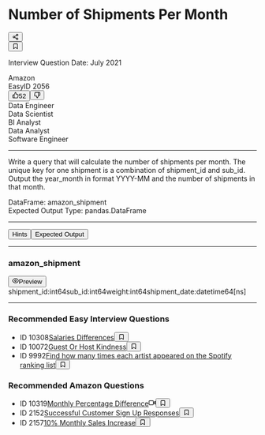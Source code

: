 <div class="QuestionDetails__container"><div class="QuestionDetails__contents flow"><div class="QuestionMetadata__header"><h1 class="QuestionMetadata__h1">Number of Shipments Per Month</h1><div class="Dropdown__container"><button type="button" aria-label="Share" class="Dropdown__toggle  Dropdown__toggle--border-0"><svg xmlns="http://www.w3.org/2000/svg" width="1em" height="1em" fill="none" viewBox="0 0 24 24"><path stroke="currentColor" stroke-linecap="round" stroke-linejoin="round" stroke-width="2" d="m8.59 13.51 6.83 3.98m-.01-10.98-6.82 3.98M21 5a3 3 0 1 1-6 0 3 3 0 0 1 6 0ZM9 12a3 3 0 1 1-6 0 3 3 0 0 1 6 0Zm12 7a3 3 0 1 1-6 0 3 3 0 0 1 6 0Z"></path></svg></button></div><button type="button" class="BookmarkButton__button" aria-label="Bookmark"><svg xmlns="http://www.w3.org/2000/svg" width="1em" height="1em" fill="none" viewBox="0 0 24 24" class="BookmarkButton__icon "><path stroke="currentColor" stroke-linecap="round" stroke-linejoin="round" stroke-width="2" d="m19 21-7-5-7 5V5a2 2 0 0 1 2-2h10a2 2 0 0 1 2 2v16Z"></path></svg></button></div><p class="QuestionMetadata__date">Interview Question Date: July 2021</p><div class="QuestionMetadata__metadata"><div>Amazon</div><span class="QuestionDifficulty--easy">Easy</span><span>ID 2056</span><div class="QuestionVote__container"><button type="button" class="QuestionVote__button" aria-label="Upvote"><svg xmlns="http://www.w3.org/2000/svg" width="1em" height="1em" fill="none" viewBox="0 0 24 24" class="QuestionVote__icon "><path stroke="currentColor" stroke-linecap="round" stroke-linejoin="round" stroke-width="2" d="M7 22H4a2 2 0 0 1-2-2v-7a2 2 0 0 1 2-2h3m7-2V5a3 3 0 0 0-3-3l-4 9v11h11.28a2 2 0 0 0 2-1.7l1.38-9a1.999 1.999 0 0 0-2-2.3H14Z"></path></svg>52</button><button type="button" class="QuestionVote__button" aria-label="Downvote"><svg xmlns="http://www.w3.org/2000/svg" width="1em" height="1em" fill="none" viewBox="0 0 24 24" class="QuestionVote__icon "><path stroke="currentColor" stroke-linecap="round" stroke-linejoin="round" stroke-width="2" d="M17 2h2.67A2.31 2.31 0 0 1 22 4v7a2.31 2.31 0 0 1-2.33 2H17m-7 2v4a3 3 0 0 0 3 3l4-9V2H5.72a2 2 0 0 0-2 1.7l-1.38 9a2 2 0 0 0 2 2.3H10Z"></path></svg></button></div></div><div class="QuestionMetadata__metadata"><div>Data Engineer</div><div>Data Scientist</div><div>BI Analyst</div><div>Data Analyst</div><div>Software Engineer</div></div><hr><div class="QuestionMetadata__question"><p>Write a query that will calculate the number of shipments per month. The unique key for one shipment is a combination of shipment_id and sub_id. Output the year_month in format YYYY-MM and the number of shipments in that month.</p></div><div class="QuestionPane__question-data QuestionPane__question-data--tables">DataFrame: amazon_shipment</div><div class="QuestionPane__question-data QuestionPane__question-data--type">Expected Output Type: pandas.DataFrame</div><hr><div class="QuestionHints__header"><button class="Button TitleToggle__button " data-variant="outline" data-size="rectangle">Hints</button><button class="Button TitleToggle__button " data-variant="outline" data-size="rectangle">Expected Output</button></div><hr><div class="QuestionTables__header"><h3 class="QuestionTables__table-name">amazon_shipment</h3><button class="Button QuestionTables__preview-btn " data-variant="outline" data-size="tiny"><svg xmlns="http://www.w3.org/2000/svg" width="1em" height="1em" fill="none" viewBox="0 0 24 24"><path stroke="currentColor" stroke-linecap="round" stroke-linejoin="round" stroke-width="2" d="M1 12s4-8 11-8 11 8 11 8-4 8-11 8-11-8-11-8Z"></path><path stroke="currentColor" stroke-linecap="round" stroke-linejoin="round" stroke-width="2" d="M12 15a3 3 0 1 0 0-6 3 3 0 0 0 0 6Z"></path></svg>Preview</button></div><div class="DatasetTableTypes__container "><span class="DatasetTableTypes__column-name">shipment_id:</span><span>int64</span><span class="DatasetTableTypes__column-name">sub_id:</span><span>int64</span><span class="DatasetTableTypes__column-name">weight:</span><span>int64</span><span class="DatasetTableTypes__column-name">shipment_date:</span><span>datetime64[ns]</span></div><hr><h3 class="RecommendedQuestions__title">Recommended Easy Interview Questions</h3><ul class="RecommendedQuestions__list"><li class="RecommendedQuestions__list-item"><span>ID 10308</span><a href="/coding/10308-salaries-differences">Salaries Differences</a><span></span><span><button type="button" class="BookmarkButton__button" aria-label="Bookmark"><svg xmlns="http://www.w3.org/2000/svg" width="1em" height="1em" fill="none" viewBox="0 0 24 24" class="BookmarkButton__icon "><path stroke="currentColor" stroke-linecap="round" stroke-linejoin="round" stroke-width="2" d="m19 21-7-5-7 5V5a2 2 0 0 1 2-2h10a2 2 0 0 1 2 2v16Z"></path></svg></button></span></li><li class="RecommendedQuestions__list-item"><span>ID 10072</span><a href="/coding/10072-guest-or-host-kindness">Guest Or Host Kindness</a><span></span><span><button type="button" class="BookmarkButton__button" aria-label="Bookmark"><svg xmlns="http://www.w3.org/2000/svg" width="1em" height="1em" fill="none" viewBox="0 0 24 24" class="BookmarkButton__icon "><path stroke="currentColor" stroke-linecap="round" stroke-linejoin="round" stroke-width="2" d="m19 21-7-5-7 5V5a2 2 0 0 1 2-2h10a2 2 0 0 1 2 2v16Z"></path></svg></button></span></li><li class="RecommendedQuestions__list-item"><span>ID 9992</span><a href="/coding/9992-find-artists-that-have-been-on-spotify-the-most-number-of-times">Find how many times each artist appeared on the Spotify ranking list</a><span></span><span><button type="button" class="BookmarkButton__button" aria-label="Bookmark"><svg xmlns="http://www.w3.org/2000/svg" width="1em" height="1em" fill="none" viewBox="0 0 24 24" class="BookmarkButton__icon "><path stroke="currentColor" stroke-linecap="round" stroke-linejoin="round" stroke-width="2" d="m19 21-7-5-7 5V5a2 2 0 0 1 2-2h10a2 2 0 0 1 2 2v16Z"></path></svg></button></span></li></ul><h3 class="RecommendedQuestions__title">Recommended Amazon Questions</h3><ul class="RecommendedQuestions__list"><li class="RecommendedQuestions__list-item"><span>ID 10319</span><a href="/coding/10319-monthly-percentage-difference">Monthly Percentage Difference</a><span><svg xmlns="http://www.w3.org/2000/svg" width="1em" height="1em" fill="none" viewBox="0 0 24 24" class="VideoLink__icon"><path stroke="currentColor" stroke-linecap="round" stroke-linejoin="round" stroke-width="2" d="m23 7-7 5 7 5V7Zm-9-2H3a2 2 0 0 0-2 2v10a2 2 0 0 0 2 2h11a2 2 0 0 0 2-2V7a2 2 0 0 0-2-2Z"></path></svg></span><span><button type="button" class="BookmarkButton__button" aria-label="Bookmark"><svg xmlns="http://www.w3.org/2000/svg" width="1em" height="1em" fill="none" viewBox="0 0 24 24" class="BookmarkButton__icon "><path stroke="currentColor" stroke-linecap="round" stroke-linejoin="round" stroke-width="2" d="m19 21-7-5-7 5V5a2 2 0 0 1 2-2h10a2 2 0 0 1 2 2v16Z"></path></svg></button></span></li><li class="RecommendedQuestions__list-item"><span>ID 2152</span><a href="/coding/2152-successful-customer-sign-up-responses">Successful Customer Sign Up Responses</a><span></span><span><button type="button" class="BookmarkButton__button" aria-label="Bookmark"><svg xmlns="http://www.w3.org/2000/svg" width="1em" height="1em" fill="none" viewBox="0 0 24 24" class="BookmarkButton__icon "><path stroke="currentColor" stroke-linecap="round" stroke-linejoin="round" stroke-width="2" d="m19 21-7-5-7 5V5a2 2 0 0 1 2-2h10a2 2 0 0 1 2 2v16Z"></path></svg></button></span></li><li class="RecommendedQuestions__list-item"><span>ID 2157</span><a href="/coding/2157-10-monthly-sales-increase">10% Monthly Sales Increase</a><span></span><span><button type="button" class="BookmarkButton__button" aria-label="Bookmark"><svg xmlns="http://www.w3.org/2000/svg" width="1em" height="1em" fill="none" viewBox="0 0 24 24" class="BookmarkButton__icon "><path stroke="currentColor" stroke-linecap="round" stroke-linejoin="round" stroke-width="2" d="m19 21-7-5-7 5V5a2 2 0 0 1 2-2h10a2 2 0 0 1 2 2v16Z"></path></svg></button></span></li></ul></div></div>
